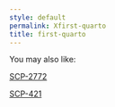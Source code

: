 ```yaml
---
style: default
permalink: Xfirst-quarto
title: first-quarto
---
```

You may also like:

[SCP-2772](http://scp-wiki.net/scp-2772)

[SCP-421](http://scp-wiki.net/scp-421)
